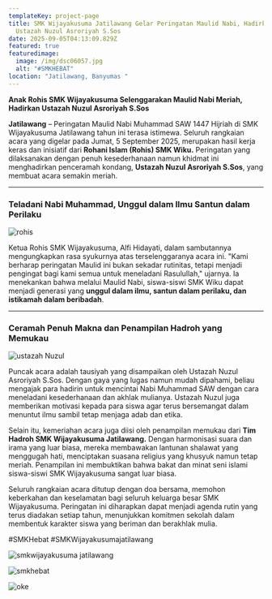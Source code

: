 ```yaml
---
templateKey: project-page
title: SMK Wijayakusuma Jatilawang Gelar Peringatan Maulid Nabi, Hadirkan
  Ustazah Nuzul Asroriyah S.Sos
date: 2025-09-05T04:13:09.829Z
featured: true
featuredimage:
  image: /img/dsc06057.jpg
  alt: "#SMKHEBAT"
location: "Jatilawang, Banyumas "
---
```

**Anak Rohis SMK Wijayakusuma Selenggarakan Maulid Nabi Meriah, Hadirkan Ustazah Nuzul Asroriyah S.Sos**

**Jatilawang** – Peringatan Maulid Nabi Muhammad SAW 1447 Hijriah di SMK Wijayakusuma Jatilawang tahun ini terasa istimewa. Seluruh rangkaian acara yang digelar pada Jumat, 5 September 2025, merupakan hasil kerja keras dan inisiatif dari **Rohani Islam (Rohis) SMK Wiku.** Peringatan yang dilaksanakan dengan penuh kesederhanaan namun khidmat ini menghadirkan penceramah kondang, **Ustazah Nuzul Asroriyah S.Sos**, yang membuat acara semakin meriah.

- - -

### **Teladani Nabi Muhammad, Unggul dalam Ilmu Santun dalam Perilaku**

![rohis](/img/dsc05913.jpg "SMKWijayakusuma Jatilawang")

Ketua Rohis SMK Wijayakusuma, Alfi Hidayati, dalam sambutannya mengungkapkan rasa syukurnya atas terselenggaranya acara ini. "Kami berharap peringatan Maulid ini bukan sekadar rutinitas, tetapi menjadi pengingat bagi kami semua untuk meneladani Rasulullah," ujarnya. Ia menekankan bahwa melalui Maulid Nabi, siswa-siswi SMK Wiku dapat menjadi generasi yang **unggul dalam ilmu, santun dalam perilaku, dan istikamah dalam beribadah**.

- - -

### **Ceramah Penuh Makna dan Penampilan Hadroh yang Memukau**

![ustazah Nuzul](/img/img_9046.jpg "Smkhebat")

Puncak acara adalah tausiyah yang disampaikan oleh Ustazah Nuzul Asroriyah S.Sos. Dengan gaya yang lugas namun mudah dipahami, beliau mengajak para hadirin untuk mencintai Nabi Muhammad SAW dengan cara meneladani kesederhanaan dan akhlak mulianya. Ustazah Nuzul juga memberikan motivasi kepada para siswa agar terus bersemangat dalam menuntut ilmu sambil tetap menjaga adab dan etika.

Selain itu, kemeriahan acara juga diisi oleh penampilan memukau dari **Tim Hadroh SMK Wijayakusuma Jatilawang.** Dengan harmonisasi suara dan irama yang luar biasa, mereka membawakan lantunan shalawat yang menggugah hati, menciptakan suasana religius yang khusyuk namun tetap meriah. Penampilan ini membuktikan bahwa bakat dan minat seni islami siswa-siswi SMK Wijayakusuma sangat luar biasa.

Seluruh rangkaian acara ditutup dengan doa bersama, memohon keberkahan dan keselamatan bagi seluruh keluarga besar SMK Wijayakusuma. Peringatan ini diharapkan dapat menjadi agenda rutin yang terus diadakan setiap tahun, menunjukkan komitmen sekolah dalam membentuk karakter siswa yang beriman dan berakhlak mulia.

\#﻿SMKHebat #SMKWijayakusumajatilawang

![smkwijayakusuma jatilawang](/img/img_9126.jpg "smkwiku")

![smkhebat](/img/dsc06041.jpg "smkwikumedia")

![oke](/img/dsc05963.jpg "smk  wiku")